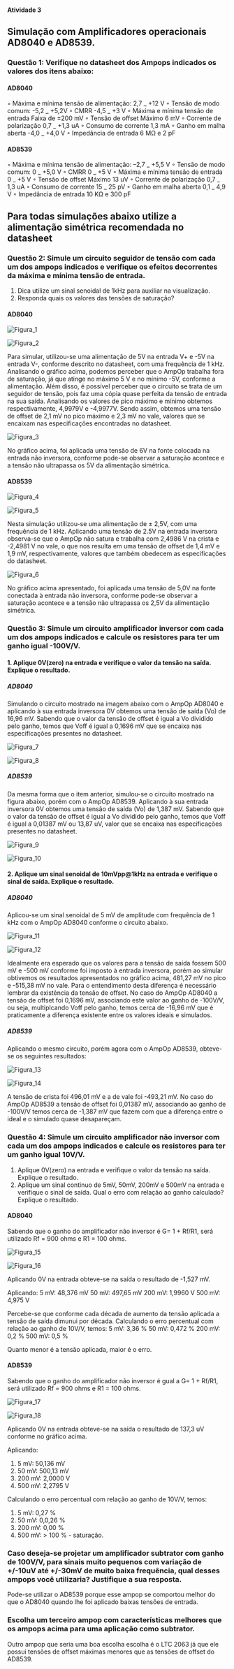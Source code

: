 #### Atividade 3

## Simulação com Amplificadores operacionais AD8040 e AD8539.
### Questão 1: Verifique no datasheet dos Ampops indicados os valores dos itens abaixo:

#### AD8040

 ◦ Máxima e mínima tensão de alimentação:
  2,7 _ +12 V
 ◦ Tensão de modo comum:
  -5,2 _ +5,2V
 ◦ CMRR
  -4,5 _ +3 V
 ◦ Máxima e mínima tensão de entrada
  Faixa de ±200 mV
 ◦ Tensão de offset
  Máximo 6 mV
 ◦ Corrente de polarização
  0,7 _ +1,3 uA
 ◦ Consumo de corrente
  1,3 mA
 ◦ Ganho em malha aberta
  -4,0 _ +4,0 V
 ◦ Impedância de entrada
  6 MΩ e 2 pF
  
#### AD8539

 ◦ Máxima e mínima tensão de alimentação:
  –2,7 _ +5,5 V
 ◦ Tensão de modo comum:
  0 _ +5,0 V
 ◦ CMRR
  0 _ +5 V
 ◦ Máxima e mínima tensão de entrada
  0 _ +5 V
 ◦ Tensão de offset
  Máximo 13 uV
 ◦ Corrente de polarização
  0,7 _ 1,3 uA
 ◦ Consumo de corrente
  15 _ 25 pV
 ◦ Ganho em malha aberta
  0,1 _ 4,9 V
 ◦ Impedância de entrada
  10 KΩ e 300 pF
  
## Para todas simulações abaixo utilize a alimentação simétrica recomendada no datasheet
 
### Questão 2: Simule um circuito seguidor de tensão com cada um dos ampops indicados e verifique os efeitos decorrentes da máxima e mínima tensão de entrada.
1. Dica utilize um sinal senoidal de 1kHz para auxiliar na visualização.
2. Responda quais os valores das tensões de saturação?

#### AD8040

![Figura_1](https://github.com/MarceloColissiH/ELN22104_2020_2/blob/prof-lohmann-Alunos_01/Marcelo_Colissi/FOTOSATV3_CERTA/FIG1.jpg)


![Figura_2](https://github.com/MarceloColissiH/ELN22104_2020_2/blob/prof-lohmann-Alunos_01/Marcelo_Colissi/FOTOSATV3_CERTA/FIG2.jpg)


Para simular, utilizou-se uma alimentação de 5V na entrada V+ e -5V na entrada V-, conforme descrito no datasheet, com uma frequência de 1 kHz. Analisando o gráfico acima, podemos perceber que o AmpOp trabalha fora de saturação, já que atinge no máximo 5 V e no mínimo -5V, conforme a alimentação. Além disso, é possível perceber que o circuito se trata de um seguidor de tensão, pois faz uma cópia quase perfeita da tensão de entrada na sua saída. Analisando os valores de pico máximo e mínimo obtemos respectivamente, 4,9979V e -4,9977V. Sendo assim, obtemos uma tensão de offset de 2,1 mV no pico máximo e 2,3 mV no vale, valores que se encaixam nas especificações encontradas no datasheet.

![Figura_3](https://github.com/MarceloColissiH/ELN22104_2020_2/blob/prof-lohmann-Alunos_01/Marcelo_Colissi/FOTOSATV3_CERTA/FIG3.jpg)


No gráfico acima, foi aplicada uma tensão de 6V na fonte colocada na entrada não inversora, conforme pode-se observar a saturação acontece e a tensão não ultrapassa os 5V da alimentação simétrica.

#### AD8539

![Figura_4](https://github.com/MarceloColissiH/ELN22104_2020_2/blob/prof-lohmann-Alunos_01/Marcelo_Colissi/FOTOSATV3_CERTA/FIG4.jpg)


![Figura_5](https://github.com/MarceloColissiH/ELN22104_2020_2/blob/prof-lohmann-Alunos_01/Marcelo_Colissi/FOTOSATV3_CERTA/FIG5.jpg)


Nesta simulação utilizou-se uma alimentação de ± 2,5V, com uma frequência de 1 kHz. Aplicando uma tensão de 2.5V na entrada inversora observa-se que o AmpOp não satura e trabalha com 2,4986 V na crista e -2,4981 V no vale, o que nos resulta em uma tensão de offset de 1,4 mV e 1,9 mV, respectivamente, valores que também obedecem as especificações do datasheet.

![Figura_6](https://github.com/MarceloColissiH/ELN22104_2020_2/blob/prof-lohmann-Alunos_01/Marcelo_Colissi/FOTOSATV3_CERTA/FIG6.jpg)


No gráfico acima apresentado, foi aplicada uma tensão de 5,0V na fonte conectada à entrada não inversora, conforme pode-se observar a saturação acontece e a tensão não ultrapassa os 2,5V da alimentação simétrica.

### Questão 3: Simule um circuito amplificador inversor com cada um dos ampops indicados e calcule os resistores para ter um ganho igual -100V/V.
#### 1. Aplique 0V(zero) na entrada e verifique o valor da tensão na saída. Explique o resultado.

##### AD8040

Simulando o circuito mostrado na imagem abaixo com o AmpOp AD8040 e aplicando à sua entrada inversora 0V obtemos uma tensão de saída (Vo) de 16,96 mV. Sabendo que o valor da tensão de offset é igual a Vo dividido pelo ganho, temos que Voff é igual a 0,1696 mV  que se encaixa nas especificações presentes no datasheet.

![Figura_7](https://github.com/MarceloColissiH/ELN22104_2020_2/blob/prof-lohmann-Alunos_01/Marcelo_Colissi/FOTOSATV3_CERTA/FIG7.jpg)


![Figura_8](https://github.com/MarceloColissiH/ELN22104_2020_2/blob/prof-lohmann-Alunos_01/Marcelo_Colissi/FOTOSATV3_CERTA/FIG8.jpg)


##### AD8539

Da mesma forma que o item anterior, simulou-se o circuito mostrado na figura abaixo, porém com o AmpOp AD8539. Aplicando à sua entrada inversora 0V obtemos uma tensão de saída (Vo) de 1,387 mV. Sabendo que o valor da tensão de offset é igual a Vo dividido pelo ganho, temos que Voff é igual a 0,01387 mV ou 13,87 uV, valor que se encaixa nas especificações presentes no datasheet.

![Figura_9](https://github.com/MarceloColissiH/ELN22104_2020_2/blob/prof-lohmann-Alunos_01/Marcelo_Colissi/FOTOSATV3_CERTA/FIG9.jpg)


![Figura_10](https://github.com/MarceloColissiH/ELN22104_2020_2/blob/prof-lohmann-Alunos_01/Marcelo_Colissi/FOTOSATV3_CERTA/FIG10.jpg)


#### 2. Aplique um sinal senoidal de 10mVpp@1kHz na entrada e verifique o sinal de saída. Explique o resultado.

##### AD8040

Aplicou-se um sinal senoidal de 5 mV de amplitude com frequência de 1 kHz com o AmpOp AD8040 conforme o circuito abaixo.

![Figura_11](https://github.com/MarceloColissiH/ELN22104_2020_2/blob/prof-lohmann-Alunos_01/Marcelo_Colissi/FOTOSATV3_CERTA/FIG11.jpg)


![Figura_12](https://github.com/MarceloColissiH/ELN22104_2020_2/blob/prof-lohmann-Alunos_01/Marcelo_Colissi/FOTOSATV3_CERTA/FIG12.jpg)


Idealmente era esperado que os valores para a tensão de saída fossem 500 mV e -500 mV conforme foi imposto à entrada inversora, porém ao simular obtivemos os resultados apresentados no gráfico acima, 481,27 mV no pico e -515,38 mV no vale. Para o entendimento desta diferença é necessário lembrar da existência da tensão de offset. No caso do AmpOp AD8040 a tensão de offset foi 0,1696 mV, associando este valor ao ganho de -100V/V, ou seja, multiplcando Voff pelo ganho, temos cerca de -16,96 mV que é praticamente a diferença existente entre os valores ideais e simulados.

##### AD8539

Aplicando o mesmo circuito, porém agora com o AmpOp AD8539, obteve-se os seguintes resultados:

![Figura_13](https://github.com/MarceloColissiH/ELN22104_2020_2/blob/prof-lohmann-Alunos_01/Marcelo_Colissi/FOTOSATV3_CERTA/FIG13.jpg)


![Figura_14](https://github.com/MarceloColissiH/ELN22104_2020_2/blob/prof-lohmann-Alunos_01/Marcelo_Colissi/FOTOSATV3_CERTA/FIG14.jpg)


A tensão de crista foi 496,01 mV e a de vale foi -493,21 mV. No caso do AmpOp AD8539 a tensão de offset foi 0,01387 mV, associando ao ganho de -100V/V temos cerca de -1,387 mV que fazem com que a diferença entre o ideal e o simulado quase desapareçam.

### Questão 4: Simule um circuito amplificador não inversor com cada um dos ampops indicados e calcule os resistores para ter um ganho igual 10V/V.
1. Aplique 0V(zero) na entrada e verifique o valor da tensão na saída. Explique o resultado.
2. Aplique um sinal continuo de 5mV, 50mV, 200mV e 500mV na entrada e verifique o sinal de saída. Qual o erro com relação ao ganho calculado? Explique o resultado.

#### AD8040

Sabendo que o ganho do amplificador não inversor é G= 1 + Rf/R1, será utilizado Rf = 900 ohms e R1 = 100 ohms.

![Figura_15](https://github.com/MarceloColissiH/ELN22104_2020_2/blob/prof-lohmann-Alunos_01/Marcelo_Colissi/FOTOSATV3_CERTA/FIG15.jpg)


![Figura_16](https://github.com/MarceloColissiH/ELN22104_2020_2/blob/prof-lohmann-Alunos_01/Marcelo_Colissi/FOTOSATV3_CERTA/FIG16.jpg)


Aplicando 0V na entrada obteve-se na saída o resultado de -1,527 mV.

Aplicando:
5 mV: 48,376 mV
50 mV: 497,65 mV
200 mV: 1,9960 V
500 mV: 4,975 V

Percebe-se que conforme cada década de aumento da tensão aplicada a tensão de saída dimunui por década. Calculando o erro percentual com relação ao ganho de 10V/V, temos:
5 mV: 3,36 %
50 mV: 0,472 %
200 mV: 0,2 %
500 mV: 0,5 %

Quanto menor é a tensão aplicada, maior é o erro.

#### AD8539

Sabendo que o ganho do amplificador não inversor é gual a G= 1 + Rf/R1, será utilizado Rf = 900 ohms e R1 = 100 ohms.

![Figura_17](https://github.com/MarceloColissiH/ELN22104_2020_2/blob/prof-lohmann-Alunos_01/Marcelo_Colissi/FOTOSATV3_CERTA/FIG17.jpg)


![Figura_18](https://github.com/MarceloColissiH/ELN22104_2020_2/blob/prof-lohmann-Alunos_01/Marcelo_Colissi/FOTOSATV3_CERTA/FIG18.jpg)


Aplicando 0V na entrada obteve-se na saída o resultado de 137,3 uV conforme no gráfico acima.

Aplicando:
1. 5 mV: 50,136 mV
2. 50 mV: 500,13 mV
3. 200 mV: 2,0000 V
4. 500 mV: 2,2795 V

Calculando o erro percentual com relação ao ganho de 10V/V, temos:
1. 5 mV: 0,27 %
2. 50 mV: 0,0,26 %
3. 200 mV: 0,00 %
4. 500 mV: > 100 % - saturação.


### Caso deseja-se projetar um amplificador subtrator com ganho de 100V/V, para sinais muito pequenos com variação de +/-10uV até +/-30mV de muito baixa frequência, qual desses ampops você utilizaria? Justifique a sua resposta.
Pode-se utilizar o AD8539 porque esse ampop se comportou melhor do que o AD8040 quando lhe foi aplicado baixas tensões de entrada.

### Escolha um terceiro ampop com características melhores que os ampops acima para uma aplicação como subtrator.
Outro ampop que seria uma boa escolha escolha é o LTC 2063 já que ele possui tensões de offset máximas menores que as tensões de offset do AD8539.
